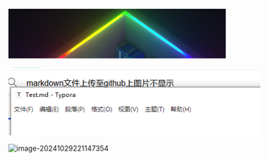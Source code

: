 ![image-20241029214857470](assets/image-20241029214857470.png)

![image-20241029215259946](./assets/image-20241029215259946.png)

![image-20241029221147354](https://s2.loli.net/2024/10/29/7gjyOzBJq23ESoT.png)